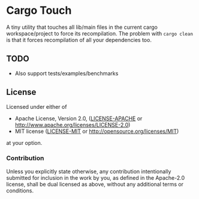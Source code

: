 # Cargo Touch
A tiny utility that touches all lib/main files in the current cargo workspace/project to force its recompilation.
The problem with `cargo clean` is that it forces recompilation of all your dependencies too. 

## TODO
 * Also support tests/examples/benchmarks

## License

Licensed under either of

 * Apache License, Version 2.0, ([LICENSE-APACHE](LICENSE-APACHE) or http://www.apache.org/licenses/LICENSE-2.0)
 * MIT license ([LICENSE-MIT](LICENSE-MIT) or http://opensource.org/licenses/MIT)

at your option.

### Contribution

Unless you explicitly state otherwise, any contribution intentionally submitted
for inclusion in the work by you, as defined in the Apache-2.0 license, shall be dual licensed as above, without any
additional terms or conditions.
